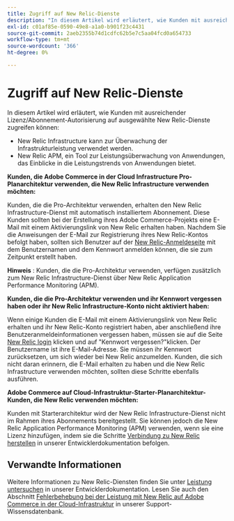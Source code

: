 ```yaml
---
title: Zugriff auf New Relic-Dienste
description: "In diesem Artikel wird erläutert, wie Kunden mit ausreichender Lizenz/Abonnement-Autorisierung auf ausgewählte New Relic-Dienste zugreifen können:"
exl-id: c01af85e-0590-49e8-a1a0-b901f23c4431
source-git-commit: 2aeb2355b74d1cdfc62b5e7c5aa04fcd0a654733
workflow-type: tm+mt
source-wordcount: '366'
ht-degree: 0%

---
```


# Zugriff auf New Relic-Dienste

In diesem Artikel wird erläutert, wie Kunden mit ausreichender Lizenz/Abonnement-Autorisierung auf ausgewählte New Relic-Dienste zugreifen können:

* New Relic Infrastructure kann zur Überwachung der Infrastrukturleistung verwendet werden.
* New Relic APM, ein Tool zur Leistungsüberwachung von Anwendungen, das Einblicke in die Leistungstrends von Anwendungen bietet.

**Kunden, die Adobe Commerce in der Cloud Infrastructure Pro-Planarchitektur verwenden, die New Relic Infrastructure verwenden möchten:**

Kunden, die die Pro-Architektur verwenden, erhalten den New Relic Infrastructure-Dienst mit automatisch installiertem Abonnement. Diese Kunden sollten bei der Erstellung ihres Adobe Commerce-Projekts eine E-Mail mit einem Aktivierungslink von New Relic erhalten haben. Nachdem Sie die Anweisungen der E-Mail zur Registrierung ihres New Relic-Kontos befolgt haben, sollten sich Benutzer auf der [New Relic-Anmeldeseite](https://login.newrelic.com/login) mit dem Benutzernamen und dem Kennwort anmelden können, die sie zum Zeitpunkt erstellt haben.

**Hinweis** : Kunden, die die Pro-Architektur verwenden, verfügen zusätzlich zum New Relic Infrastructure-Dienst über New Relic Application Performance Monitoring (APM).

**Kunden, die die Pro-Architektur verwenden und ihr Kennwort vergessen haben oder ihr New Relic Infrastructure-Konto nicht aktiviert haben:**

Wenn einige Kunden die E-Mail mit einem Aktivierungslink von New Relic erhalten und ihr New Relic-Konto registriert haben, aber anschließend ihre Benutzeranmeldeinformationen vergessen haben, müssen sie auf die Seite [New Relic login](https://login.newrelic.com/login) klicken und auf &quot;Kennwort vergessen?&quot;klicken. Der Benutzername ist ihre E-Mail-Adresse. Sie müssen ihr Kennwort zurücksetzen, um sich wieder bei New Relic anzumelden. Kunden, die sich nicht daran erinnern, die E-Mail erhalten zu haben und die New Relic Infrastructure verwenden möchten, sollten diese Schritte ebenfalls ausführen.

**Adobe Commerce auf Cloud-Infrastruktur-Starter-Planarchitektur-Kunden, die New Relic verwenden möchten:**

Kunden mit Starterarchitektur wird der New Relic Infrastructure-Dienst nicht im Rahmen ihres Abonnements bereitgestellt. Sie können jedoch die New Relic Application Performance Monitoring (APM) verwenden, wenn sie eine Lizenz hinzufügen, indem sie die Schritte [Verbindung zu New Relic herstellen](https://experienceleague.adobe.com/en/docs/commerce-cloud-service/user-guide/monitor/new-relic/new-relic-service) in unserer Entwicklerdokumentation befolgen.

## Verwandte Informationen

Weitere Informationen zu New Relic-Diensten finden Sie unter [Leistung untersuchen](https://experienceleague.adobe.com/en/docs/commerce-cloud-service/user-guide/monitor/new-relic/new-relic-service) in unserer Entwicklerdokumentation. Lesen Sie auch den Abschnitt [Fehlerbehebung bei der Leistung mit New Relic auf Adobe Commerce in der Cloud-Infrastruktur](/help/troubleshooting/miscellaneous/troubleshoot-performance-using-new-relic-on-magento-commerce.md) in unserer Support-Wissensdatenbank.
